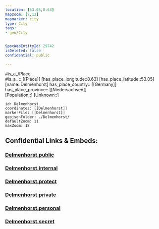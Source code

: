 ```yaml
---
location: [53.05,8.63] 
mapzoom: [7,12] 
mapmarker: city 
type: City
tags:
- geo/City


SpocWebEntityId: 29742
isDeleted: false
confidential: public

---
```

#is_a_/Place  
#is_a_ :: [[Place]] 
[has_place_longitude::8.63] 
[has_place_latitude::53.05] 
[name::Delmenhorst] 
has_place_country:: [[Germany]]  
has_place_province:: [[Niedersachsen]]  
[Population::] 
[Unknown::] 


```leaflet
id: Delmenhorst
coordinates: [[Delmenhorst]] 
markerFile: [[Delmenhorst]] 
geojsonFolder: ./Delmenhorst/
defaultZoom: 11 
maxZoom: 18
```


## Confidential Links & Embeds: 

### [Delmenhorst.public](/_public/\Earth\Continent\Europe\Europe~Central\Germany\Germany~West\Niedersachsen\counties~NiedersachsenDelmenhorst.public.md) 

### [Delmenhorst.internal](/_internal/\Earth\Continent\Europe\Europe~Central\Germany\Germany~West\Niedersachsen\counties~NiedersachsenDelmenhorst.internal.md) 

### [Delmenhorst.protect](/_protect/\Earth\Continent\Europe\Europe~Central\Germany\Germany~West\Niedersachsen\counties~NiedersachsenDelmenhorst.protect.md) 

### [Delmenhorst.private](/_private/\Earth\Continent\Europe\Europe~Central\Germany\Germany~West\Niedersachsen\counties~NiedersachsenDelmenhorst.private.md) 

### [Delmenhorst.personal](/_personal/\Earth\Continent\Europe\Europe~Central\Germany\Germany~West\Niedersachsen\counties~NiedersachsenDelmenhorst.personal.md) 

### [Delmenhorst.secret](/_secret/\Earth\Continent\Europe\Europe~Central\Germany\Germany~West\Niedersachsen\counties~NiedersachsenDelmenhorst.secret.md)

